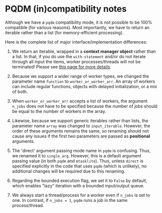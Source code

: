 # PQDM (in)compatibility notes

Although we have a `pqdm` compatibility mode, it is not possible to be 100% compatible (for various reasons). Most importantly, we have to return an iterable rather than a list (for memory-efficient processing).

Here is the complete list of major interface/implementation differences:

1. We return an iterable, wrapped in a **context manager object** rather than a list. In that, if you do use the `with-statement` and/or do not iterate through all input the items, worker processes/threads will not be terminated! Please see [this page for more details](docs/context_manager_and_resource_leakage.md).

2. Because we support a wider range of worker types, we changed the parameter name `function` to `worker_or_worker_arr`. An array of workers can include regular functions, objects with delayed initialization, or a mix of both. 

4. When `worker_or_worker_arr` accepts a list of workers, the argument `n_jobs` does not have to be specified because the number of jobs should be equal to the number of workers in the array.

5. Likewise, because we support generic iterables rather than lists, the parameter name `array` was changed to `input_iterable`. However, the order of these arguments remains the same, so renaming should not cause any issues if the first two parameters are passed as **positional** arguments.

5. The 'direct' argument passing mode name in `pqdm` is confusing. Thus, we renamed it to `single_arg`. However, this is a default argument passing value (in both `pqdm` and `mtasklite`). Thus, unless `direct` is specified explicitly in the code that uses `pqdm` (which is unlikely), no additional changes will be required due to this renaming.

6. Regarding the bounded execution flag, we set it to `False` by default, which enables "lazy" iteration with a bounded input/output queue.

8. We always start a thread/process for a worker even if `n_jobs` is set to one. In contrast, if `n_jobs = 1`, `pqdm` runs a job in the same process/thread.

